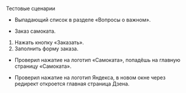 Тестовые сценарии
- Выпадающий список в разделе «Вопросы о важном».

- Заказ самоката.
1) Нажать кнопку «Заказать». 
2) Заполнить форму заказа.

- Проверил нажатие на логотип «Самоката», попадёшь на главную страницу «Самоката».

- Проверил нажатие на логотип Яндекса, в новом окне через редирект откроется главная страница Дзена.